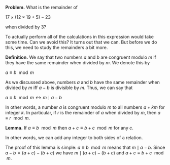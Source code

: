 __Problem.__ What is the remainder of

$17 \times (12 \times 19 + 5) - 23$

when divided by $3$?

To actually perform all of the calculations in this expression would take some time. Can we avoid this? It turns out that we can. But before we do this, we need to study the remainders a bit more. 

__Definition.__ We say that two numbers $a$ and $b$ are congruent modulo $m$ if they have the same remainder when divided by $m$. We denote this by

$a \equiv b \mod{m}$

As we discussed above, numbers $a$ and $b$ have the same remainder when divided by $m$ iff $a-b$ is divisible by $m$. Thus, we can say that 

$a \equiv b \mod{m} \leftrightarrow m \mid a - b$

In other words, a number $a$ is congruent modulo $m$ to all numbers $a + km$ for integer $k$. In particular, if $r$ is the remainder of $a$ when divided by $m$, then $a \equiv r \mod{m}$.

__Lemma.__ If $a \equiv b \mod{m}$ then $a + c \equiv b + c \mod{m}$ for any $c$.

In other words, we can add any integer to both sides of a relation. 

The proof of this lemma is simple: $a \equiv b \mod{m}$ means that $m \mid a - b$. Since $a - b = (a + c) - (b + c)$ we have $m \mid (a + c) - (b + c)$ and $a + c \equiv b + c \mod{m}$. 
